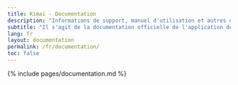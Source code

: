 ```yaml
---
title: Kimai - Documentation
description: "Informations de support, manuel d'utilisation et autres documents pour le système d'enregistrement des temps Kimai"
subtitle: "Il s'agit de la documentation officielle de l'application de suivi du temps Kimai"
lang: fr
layout: documentation
permalink: /fr/documentation/
toc: false
---
```


{% include pages/documentation.md %}
